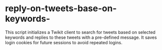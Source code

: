 # reply-on-tweets-base-on-keywords-
This script initializes a Twikit client to search for tweets based on selected keywords and replies to these tweets with a pre-defined message. It saves login cookies for future sessions to avoid repeated logins.
